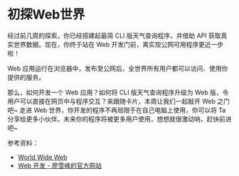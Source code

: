 # 初探Web世界
经过前几周的探索，你已经搭建起最简 CLI 版天气查询程序，并借助 API 获取真实世界数据。现在，你终于站在 Web 开发门前，离实现公网可用程序更近一步啦！

Web 应用运行在浏览器中，发布至公网后，全世界所有用户都可以访问、使用你提供的服务。

那么，如何开发一个 Web 应用？如何将 CLI 版天气查询程序升级为 Web 版，令用户可以直接在网页中与程序交互？来跟随卡片，本周让我们一起敲开 Web 之门吧~
走进 Web 世界，你开发的程序不再局限于在自己电脑上使用，你可以将 Ta 分享给更多小伙伴。未来你的程序将被更多用户使用，想想就很激动呐，赶快前进吧~

参考资料：
- [World Wide Web](https://en.wikipedia.org/wiki/World_Wide_Web)
- [Web 开发 - 廖雪峰的官方网站](https://www.liaoxuefeng.com/wiki/0014316089557264a6b348958f449949df42a6d3a2e542c000/0014320118765877e93ecea4e6449acb157e9efae8b40b6000)